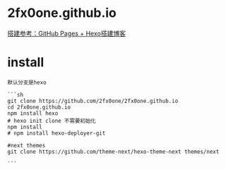 # 2fx0one.github.io
[搭建参考：GitHub Pages + Hexo搭建博客](http://crazymilk.github.io)

# install
    默认分支是hexo
    
    ```sh
    git clone https://github.com/2fx0one/2fx0one.github.io
    cd 2fx0one.github.io
    npm install hexo
    # hexo init clone 不需要初始化
    npm install
    # npm install hexo-deployer-git

    #next themes
    git clone https://github.com/theme-next/hexo-theme-next themes/next
    
    ```


